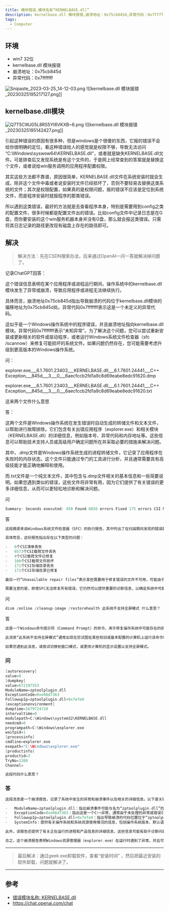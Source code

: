 ```yaml
---
title: 模块错误,模块名称“KERNELBASE.dll”
description: kernelbase.dll 模块报错,崩溃地址：0x75cb845d,异常代码：0x7fffffff
tags:
  - Computer
---
```


## 环境

- win7  32位
- kernelbase.dll 模块报错 
- 崩溃地址：0x75cb845d 
- 异常代码：0x7fffffff

![Snipaste_2023-03-25_14-12-03.png](https://qiniu.121rh.com/obsidian/img/Snipaste_2023-03-25_14-12-03.png)
![[kernelbase.dll 模块报错_20230325195217127.png]]


## kernelbase.dll模块

![Q7T5CWJ05L8RS5YI6VKXB~6.png](https://qiniu.121rh.com/obsidian/img/Q7T5CWJ05L8RS5YI6VKXB~6.png)
![[kernelbase.dll 模块报错_20230325195142427.png]]


引起这种错误的原因有很多种，但是windows是个很傻的东西，它报的错误不会给你很明确的定位，看这种错误给人的感觉就是权限不够，导致无法访问 “C:\Windows\syswow64\KERNELBASE.dll”，或者就是缺失KERNELBASE.dll文件。可是排查后又发现系统是有这个文件的，于是网上经常查到的答案就是替换这个文件，或者说给win服务调用的应用程序配置权限。

其实这些方法都不靠谱，原因很简单，KERNELBASE.dll文件在系统安装时就会生成，除非这个文件中毒或者说安装时文件已经损坏了，否则不要轻易去替换这类系统的文件；其次是权限配置，如果真的是权限问题，报的错误不应该是定位到系统文件，而是程序安装时就报程序的那类错误。

所以遇到这类错误，最好的方法就是去查看程序本身，特别是需要用到config之类的配置文件，很多时候都是配置文件出的错误。比如config文件中记录日志是在G盘，而你要安装的这个win服务机器本身并没有G盘，那么就会报这类错误。只需将其日志记录的路径更改现有磁盘上存在的路径即可。


## 解决

>解决方法：先在CSDN搜索办法，后来通过OpenAI一问一答就解决掉问题了。

记录ChatGPT回答：

这个错误信息表明在某个应用程序或进程运行期间，操作系统中的kernelbase.dll模块发生了异常或崩溃，导致应用程序或进程无法继续执行。

具体而言，崩溃地址0x75cb845d指出导致崩溃的代码位于kernelbase.dll模块的偏移地址为0x75cb845d处。异常代码0x7fffffff表示这是一个未定义的异常代码。

这似乎是一个Windows操作系统中的程序错误，并且崩溃地址指向kernelbase.dll模块。异常代码0x7fffffff表示“未知异常”。为了解决这个问题，您可以尝试重新安装或更新相关的软件或驱动程序，或者运行Windows系统文件检查器（sfc /scannow）来修复可能损坏的系统文件。如果问题仍然存在，您可能需要考虑升级到更高版本的Windows操作系统。

问：

explorer.exe___6.1.7601.23403___KERNELBASE.dll___6.1.7601.24441___C++ Exception___845d___3___0___6aecfccb2fd1a9c8d69eabe8edc91620.dmp 

explorer.exe___6.1.7601.23403___KERNELBASE.dll___6.1.7601.24441___C++ Exception___845d___3___0___6aecfccb2fd1a9c8d69eabe8edc91620.txt 

这来两个文件什么意思

答：

这两个文件是Windows操作系统在发生错误时自动生成的转储文件和文本文件，以帮助进行故障排除。它们包含有关出错应用程序（explorer.exe）和相关模块（KERNELBASE.dll）的详细信息，例如版本号、异常代码和内存地址等。这些信息可以帮助技术支持人员或高级用户确定问题所在并采取必要的措施来解决问题。

其中，.dmp文件是Windows操作系统生成的进程转储文件，它记录了应用程序在失败时的内存状态。这个文件只能通过专门的工具进行分析，并且通常需要具有高级技能才能正确地解释和使用。

而.txt文件是一个纯文本文件，其中包含与.dmp文件相关的基本信息和一些简要说明。如果您遇到类似的错误，这些文件将非常有用，因为它们提供了有关错误的更多详细信息，从而可以更轻松地诊断和解决问题。

问

```c
Summary: Seconds executed: 450 Found 6856 errors Fixed 175 errors CSI Manifest Missing Total count: 6 CSI Payload File Missing Total count: 6573 Fixed: CSI Payload File Missing. Total count: 4 CSI Payload File Corrupt Total count: 106 CSI Store Directory Missing Total count: 171 Fixed: CSI Store Directory Missing. Total count: 171 Unavailable repair files: 什么意思
```

答
```c
这段摘录来自Windows系统文件检查器（SFC）的执行报告，其中列出了在扫描期间发现的错误数量和修复情况。总共发现了6856个错误，其中只有175个被成功修复，其他错误未能解决。

具体而言，这份报告指出存在以下类型的问题：

-   6个CSI清单丢失
-   6573个CSI载荷文件丢失
-   4个CSI载荷文件已修复
-   106个CSI载荷文件损坏
-   171个CSI存储目录丢失
-   171个CSI存储目录已修复

最后一行“Unavailable repair files”表示某些需要用于修复错误的文件不可用，可能由于缺少权限、磁盘故障等原因。

需要注意的是，即使SFC无法修复所有错误，它仍然可以提供重要的诊断信息，以确定系统中可能存在的问题。如果您遇到系统稳定性或性能问题，请考虑运行SFC，这有助于检测和纠正操作系统文件的错误或损坏。

```

问
```c
dism /online /cleanup-image /restorehealth 此系统不支持全屏模式 什么意思？
```
答
```c
这是一个Windows命令提示符（Command Prompt）的命令，用于修复操作系统中可能存在的损坏或问题。它会使用Dism（Deployment Image Servicing and Management）工具扫描并修复Windows映像文件中的错误或损坏。

此消息“此系统不支持全屏模式”通常出现在您试图在某些较旧或基本配置的计算机上运行该命令时。这可能是因为该计算机的显示器不支持全屏模式，或者您正在使用远程桌面等应用程序将命令提示符会话连接到另一台计算机，而该计算机无法支持全屏模式。

如果您遇到此消息，请尝试切换到窗口模式，或更改计算机的显示设置以支持全屏模式。

```

### 问
```c
[autorecovery]
value=0
[dumpkey]
value=672197553
ModuleName=zptoolplugin.dll
ExceptionCode=0xe06d7363
FollowupIp=zptoolplugin.dll+0x7efe0
[exceptionenvironment]
dumptime=1679724720
intervaltime=0
modulepath=C:\Windows\system32\KERNELBASE.dll
needcmd=0
programpath=C:\Windows\explorer.exe
waitpid=1
[processinfo]
cmdline=explorer.exe
exepath="C:\Windows\explorer.exe"
[productinfo]
productid=3
TryNo=1200
Channel=

这段代码什么意思？
```

### 答
```c
这段消息是一个崩溃报告，记录了系统中发生的异常和崩溃事件以及相关的详细信息。以下是关键部分的解释：

-   ModuleName=zptoolplugin.dll：指出崩溃事件可能与名为“zptoolplugin.dll”的模块有关。
-   ExceptionCode=0xe06d7363：指出这是一个C++异常，通常由于未处理的异常或错误引起。
-   FollowupIp=zptoolplugin.dll+0x7efe0：指出导致崩溃的代码位置位于“zptoolplugin.dll”模块的偏移地址为0x7efe0处。
-   SystemInfo：提供有关操作系统和系统资源使用情况的信息，包括操作系统版本、默认语言、物理内存和虚拟内存使用情况等。

此外，该报告还提供了有关正在运行的进程和产品信息的详细信息，这些信息可能有助于诊断问题。

总之，这个崩溃报告表明Windows资源管理器（explorer.exe）在运行时遇到了异常，并且可能与名为“zptoolplugin.dll”的模块有关。要解决此问题，您可以尝试重新启动计算机并检查是否仍然存在错误，卸载和重新安装与“zptoolplugin.dll”模块相关的程序，运行病毒扫描，更新或升级相关的驱动程序和软件，或者使用系统还原来恢复到先前创建的系统还原点。
```

---

>最后解决：通过geek.exe卸载软件，查看“安装时间” ，然后把最近安装的软件卸载，问题就解决了。

---

## 参考

- [错误模块名称: KERNELBASE.dll](https://www.cnblogs.com/tenson/p/3786055.html)
- https://chat.openai.com/chat
